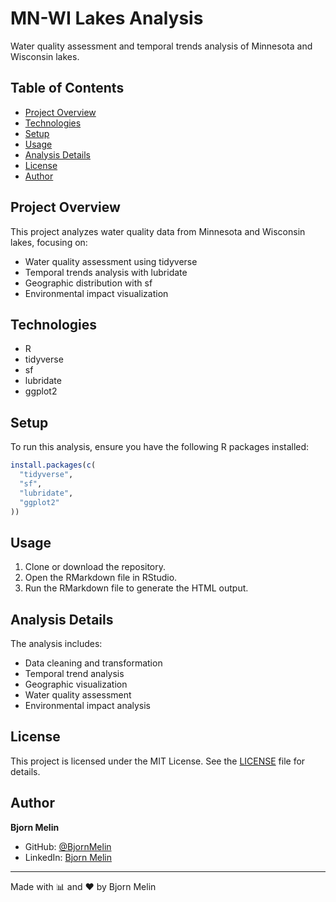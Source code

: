 # MN-WI Lakes Analysis

Water quality assessment and temporal trends analysis of Minnesota and Wisconsin lakes.

## Table of Contents

- [Project Overview](#project-overview)
- [Technologies](#technologies)
- [Setup](#setup)
- [Usage](#usage)
- [Analysis Details](#analysis-details)
- [License](#license)
- [Author](#author)

## Project Overview

This project analyzes water quality data from Minnesota and Wisconsin lakes, focusing on:

- Water quality assessment using tidyverse
- Temporal trends analysis with lubridate
- Geographic distribution with sf
- Environmental impact visualization

## Technologies

- R
- tidyverse
- sf
- lubridate
- ggplot2

## Setup

To run this analysis, ensure you have the following R packages installed:

```r
install.packages(c(
  "tidyverse",
  "sf",
  "lubridate",
  "ggplot2"
))
```

## Usage

1. Clone or download the repository.
2. Open the RMarkdown file in RStudio.
3. Run the RMarkdown file to generate the HTML output.

## Analysis Details

The analysis includes:

- Data cleaning and transformation
- Temporal trend analysis
- Geographic visualization
- Water quality assessment
- Environmental impact analysis

## License

This project is licensed under the MIT License. See the [LICENSE](LICENSE) file for details.

## Author

**Bjorn Melin**

- GitHub: [@BjornMelin](https://github.com/BjornMelin)
- LinkedIn: [Bjorn Melin](https://linkedin.com/in/bjorn-melin)

---

Made with 📊 and ❤️ by Bjorn Melin
